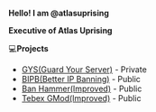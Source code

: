
**Hello! I am @atlasuprising**

**Executive of Atlas Uprising**

💻**Projects**

 - [GYS(Guard Your Server)](https://gys.gg) - Private
 - [BIPB(Better IP Banning)](https://github.com/Atlas-Uprising/bipb) - Public
 - [Ban Hammer(Improved)](https://github.com/Atlas-Uprising/Ban-Hammer) - Public
 - [Tebex GMod(Improved)](https://github.com/Atlas-Uprising/Tebex-Gmod) - Public

